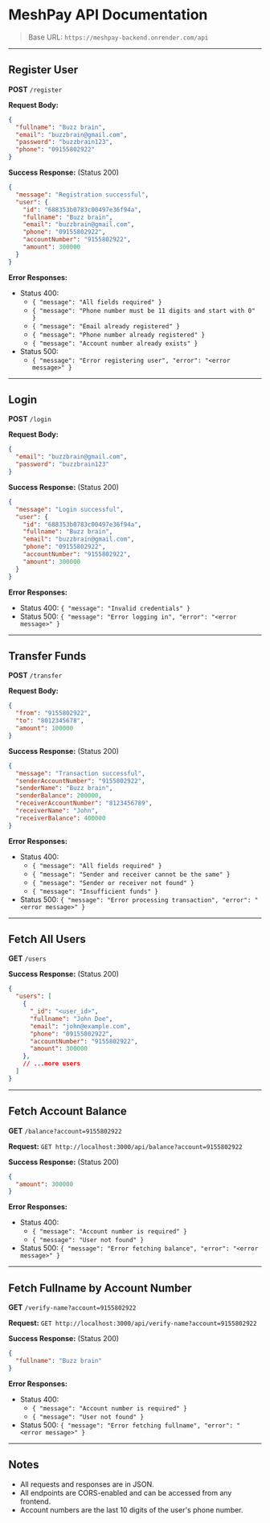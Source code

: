 
# MeshPay API Documentation

> Base URL: `https://meshpay-backend.onrender.com/api`

---

## Register User

**POST** `/register`

**Request Body:**
```json
{
  "fullname": "Buzz brain",
  "email": "buzzbrain@gmail.com",
  "password": "buzzbrain123",
  "phone": "09155802922"
}
```

**Success Response:** (Status 200)
```json
{
  "message": "Registration successful",
  "user": {
    "id": "688353b0783c00497e36f94a",
    "fullname": "Buzz brain",
    "email": "buzzbrain@gmail.com",
    "phone": "09155802922",
    "accountNumber": "9155802922",
    "amount": 300000
  }
}
```

**Error Responses:**
- Status 400:
  - `{ "message": "All fields required" }`
  - `{ "message": "Phone number must be 11 digits and start with 0" }`
  - `{ "message": "Email already registered" }`
  - `{ "message": "Phone number already registered" }`
  - `{ "message": "Account number already exists" }`
- Status 500:
  - `{ "message": "Error registering user", "error": "<error message>" }`

---

## Login

**POST** `/login`

**Request Body:**
```json
{
  "email": "buzzbrain@gmail.com",
  "password": "buzzbrain123"
}
```

**Success Response:** (Status 200)
```json
{
  "message": "Login successful",
  "user": {
    "id": "688353b0783c00497e36f94a",
    "fullname": "Buzz brain",
    "email": "buzzbrain@gmail.com",
    "phone": "09155802922",
    "accountNumber": "9155802922",
    "amount": 300000
  }
}
```

**Error Responses:**
- Status 400: `{ "message": "Invalid credentials" }`
- Status 500: `{ "message": "Error logging in", "error": "<error message>" }`

---

## Transfer Funds

**POST** `/transfer`

**Request Body:**
```json
{
  "from": "9155802922",
  "to": "8012345678",
  "amount": 100000
}
```

**Success Response:** (Status 200)
```json
{
  "message": "Transaction successful",
  "senderAccountNumber": "9155802922",
  "senderName": "Buzz brain",
  "senderBalance": 200000,
  "receiverAccountNumber": "8123456789",
  "receiverName": "John",
  "receiverBalance": 400000
}
```

**Error Responses:**
- Status 400:
  - `{ "message": "All fields required" }`
  - `{ "message": "Sender and receiver cannot be the same" }`
  - `{ "message": "Sender or receiver not found" }`
  - `{ "message": "Insufficient funds" }`
- Status 500: `{ "message": "Error processing transaction", "error": "<error message>" }`

---

## Fetch All Users

**GET** `/users`

**Success Response:** (Status 200)
```json
{
  "users": [
    {
      "_id": "<user_id>",
      "fullname": "John Doe",
      "email": "john@example.com",
      "phone": "09155802922",
      "accountNumber": "9155802922",
      "amount": 300000
    },
    // ...more users
  ]
}
```

---

## Fetch Account Balance

**GET** `/balance?account=9155802922`

**Request:**
`GET http://localhost:3000/api/balance?account=9155802922`

**Success Response:** (Status 200)
```json
{
  "amount": 300000
}
```

**Error Responses:**
- Status 400:
  - `{ "message": "Account number is required" }`
  - `{ "message": "User not found" }`
- Status 500: `{ "message": "Error fetching balance", "error": "<error message>" }`

---

## Fetch Fullname by Account Number

**GET** `/verify-name?account=9155802922`

**Request:**
`GET http://localhost:3000/api/verify-name?account=9155802922`

**Success Response:** (Status 200)
```json
{
  "fullname": "Buzz brain"
}
```

**Error Responses:**
- Status 400:
  - `{ "message": "Account number is required" }`
  - `{ "message": "User not found" }`
- Status 500: `{ "message": "Error fetching fullname", "error": "<error message>" }`

---

## Notes
- All requests and responses are in JSON.
- All endpoints are CORS-enabled and can be accessed from any frontend.
- Account numbers are the last 10 digits of the user's phone number.

